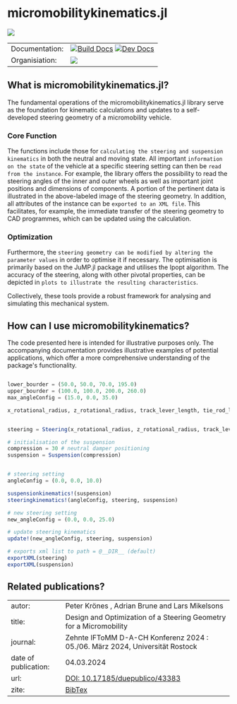 # micromobilitykinematics.jl
![](https://github.com/una-auxme/micromobilitykinematics.jl/blob/main/docs/src/assets/A9vugjjp_s38grl_hy8.jpg?raw=true)


| | |
|---|---|
|Documentation: |  [![Build Docs](https://github.com/una-auxme/micromobilitykinematics.jl/actions/workflows/Documentation.yml/badge.svg)](https://github.com/una-auxme/micromobilitykinematics.jl/actions/workflows/Documentation.ym) [![Dev Docs](https://img.shields.io/badge/docs-dev-blue.svg)](https://una-auxme.github.io/micromobilitykinematics.jl/) |
| Organisiation: | [![](https://github.com/una-auxme/micromobilitykinematics.jl/blob/main/docs/src/assets/149701353_V2.png?raw=true)](https://github.com/una-auxme) |


## What is micromobilitykinematics.jl?
The fundamental operations of the micromobilitykinematics.jl library serve as the foundation for kinematic calculations and updates to a self-developed steering geometry of a micromobility vehicle. 

### Core Function
The functions include those for ```calculating the steering and suspension kinematics``` in both the neutral and moving state. All important ```information on the state``` of the vehicle at a specific steering setting can then be ```read from the instance```. For example, the library offers the possibility to read the steering angles of the inner and outer wheels as well as important joint positions and dimensions of components. A portion of the pertinent data is illustrated in the above-labeled image of the steering geometry. In addition, all attributes of the instance can be ```exported to an XML file```. This facilitates, for example, the immediate transfer of the steering geometry to CAD programmes, which can be updated using the calculation.

### Optimization
Furthermore, the ```steering geometry can be modified by altering the parameter values``` in order to optimise it if necessary. The optimisation is primarily based on the JuMP.jl package and utilises the Ipopt algorithm. The accuracy of the steering, along with other pivotal properties, can be depicted in ```plots to illustrate the resulting characteristics```.  

Collectively, these tools provide a robust framework for analysing and simulating this mechanical system. 

## How can I use micromobilitykinematics?
The code presented here is intended for illustrative purposes only. The accompanying documentation provides illustrative examples of potential applications, which offer a more comprehensive understanding of the package's functionality.

```julia 

lower_bourder = (50.0, 50.0, 70.0, 195.0)  
upper_bourder = (100.0, 100.0, 200.0, 260.0)
max_angleConfig = (15.0, 0.0, 35.0)

x_rotational_radius, z_rotational_radius, track_lever_length, tie_rod_length = random_search(upper_bourder, lower_bourder, max_angleConfig)


steering = Steering(x_rotational_radius, z_rotational_radius, track_lever_length, tie_rod_length)

# initialisation of the suspension
compression = 30 # neutral damper positioning
suspension = Suspension(compression)


# steering setting
angleConfig = (0.0, 0.0, 10.0)

suspensionkinematics!(suspension)
steeringkinematics!(angleConfig, steering, suspension)

# new steering setting 
new_angleConfig = (0.0, 0.0, 25.0)

# update steering kinematics 
update!(new_angleConfig, steering, suspension)

# exports xml list to path = @__DIR__ (default)
exportXML(steering)
exportXML(suspension)
```

## Related publications?

| | |
|---|---|
| autor: |  Peter Krönes , Adrian Brune and Lars Mikelsons |
| title: |  Design and Optimization of a Steering Geometry for a Micromobility|
| journal: | Zehnte IFToMM D-A-CH Konferenz 2024 : 05./06. März 2024, Universität Rostock|
| date of publication: | 04.03.2024|
| url:| [DOI: 10.17185/duepublico/43383](https://doi.org/10.17185/duepublico/81695) |
| zite: | [BibTex](https://duepublico2.uni-due.de/receive/duepublico_mods_00081695?XSL.Transformer=bibtex) | | 